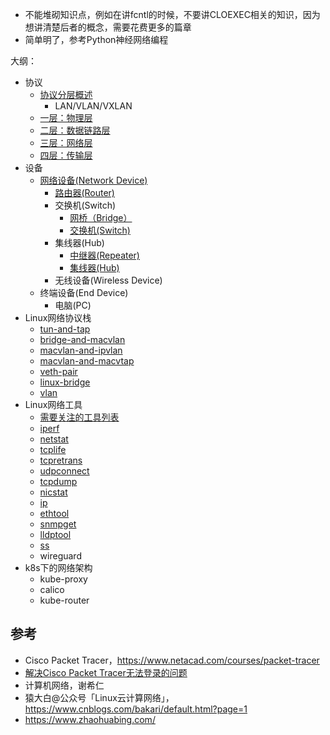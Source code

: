 - 不能堆砌知识点，例如在讲fcntl的时候，不要讲CLOEXEC相关的知识，因为想讲清楚后者的概念，需要花费更多的篇章
- 简单明了，参考Python神经网络编程

大纲：

- 协议
  - [协议分层概述](chapter-01/01-00.md)
    - LAN/VLAN/VXLAN
  - [一层：物理层](chapter-01/01-01.md)
  - [二层：数据链路层](chapter-01/01-02.md)
  - [三层：网络层](chapter-01/01-03.md)
  - [四层：传输层](chapter-01/01-04.md)
- 设备
  - [网络设备(Network Device)](chapter-02/02-00.md)
    - [路由器(Router)](chapter-02/02-01.md)
    - 交换机(Switch)
      - [网桥（Bridge）](chapter-02/02-02.md)
      - [交换机(Switch)](chapter-02/02-03.md)
    - 集线器(Hub)
      - [中继器(Repeater)](chapter-02/02-04.md)
      - [集线器(Hub)](chapter-02/02-05.md)
    - 无线设备(Wireless Device)
  - 终端设备(End Device)
    - 电脑(PC)
- Linux网络协议栈
  - [tun-and-tap](chapter-03/03-01.md)
  - [bridge-and-macvlan](chapter-03/03-07.md)
  - [macvlan-and-ipvlan](chapter-03/03-06.md)
  - [macvlan-and-macvtap](chapter-03/03-02.md)
  - [veth-pair](chapter-03/03-03.md)
  - [linux-bridge](chapter-03/03-04.md)
  - [vlan](chapter-03/03-05.md)
- Linux网络工具
  - [需要关注的工具列表](chapter-04/04-01.md)
  - [iperf](chapter-04/04-02.md)
  - [netstat](chapter-04/04-03.md)
  - [tcplife](chapter-04/04-04.md)
  - [tcpretrans](chapter-04/04-05.md)
  - [udpconnect](chapter-04/04-06.md)
  - [tcpdump](chapter-04/04-07.md)
  - [nicstat](chapter-04/04-08.md)
  - [ip](chapter-04/04-09.md)
  - [ethtool](chapter-04/04-10.md)
  - [snmpget](chapter-04/04-11.md)
  - [lldptool](chapter-04/04-12.md)
  - [ss](chapter-04/04-13.md)
  - wireguard
- k8s下的网络架构
  - kube-proxy
  - calico
  - kube-router




## 参考

- Cisco Packet Tracer，https://www.netacad.com/courses/packet-tracer
- [解决Cisco Packet Tracer无法登录的问题](https://www.youtube.com/watch?v=04VpVYO7F78)
- 计算机网络，谢希仁
- 猿大白@公众号「Linux云计算网络」，https://www.cnblogs.com/bakari/default.html?page=1
- https://www.zhaohuabing.com/
